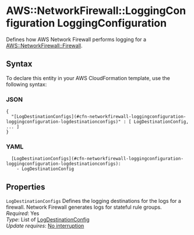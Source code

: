 # AWS::NetworkFirewall::LoggingConfiguration LoggingConfiguration<a name="aws-properties-networkfirewall-loggingconfiguration-loggingconfiguration"></a>

Defines how AWS Network Firewall performs logging for a [AWS::NetworkFirewall::Firewall](aws-resource-networkfirewall-firewall.md)\. 

## Syntax<a name="aws-properties-networkfirewall-loggingconfiguration-loggingconfiguration-syntax"></a>

To declare this entity in your AWS CloudFormation template, use the following syntax:

### JSON<a name="aws-properties-networkfirewall-loggingconfiguration-loggingconfiguration-syntax.json"></a>

```
{
  "[LogDestinationConfigs](#cfn-networkfirewall-loggingconfiguration-loggingconfiguration-logdestinationconfigs)" : [ LogDestinationConfig, ... ]
}
```

### YAML<a name="aws-properties-networkfirewall-loggingconfiguration-loggingconfiguration-syntax.yaml"></a>

```
  [LogDestinationConfigs](#cfn-networkfirewall-loggingconfiguration-loggingconfiguration-logdestinationconfigs): 
    - LogDestinationConfig
```

## Properties<a name="aws-properties-networkfirewall-loggingconfiguration-loggingconfiguration-properties"></a>

`LogDestinationConfigs`  <a name="cfn-networkfirewall-loggingconfiguration-loggingconfiguration-logdestinationconfigs"></a>
Defines the logging destinations for the logs for a firewall\. Network Firewall generates logs for stateful rule groups\.   
*Required*: Yes  
*Type*: List of [LogDestinationConfig](aws-properties-networkfirewall-loggingconfiguration-logdestinationconfig.md)  
*Update requires*: [No interruption](https://docs.aws.amazon.com/AWSCloudFormation/latest/UserGuide/using-cfn-updating-stacks-update-behaviors.html#update-no-interrupt)